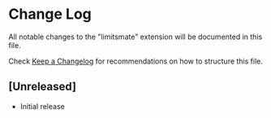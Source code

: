 # Change Log

All notable changes to the "limitsmate" extension will be documented in this file.

Check [Keep a Changelog](http://keepachangelog.com/) for recommendations on how to structure this file.

## [Unreleased]

- Initial release